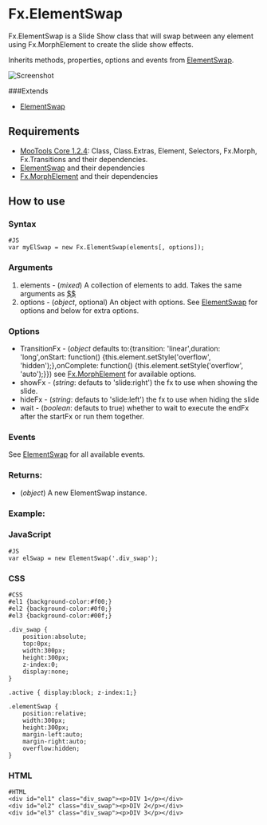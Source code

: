 Fx.ElementSwap
==============

Fx.ElementSwap is a Slide Show class that will swap between any element using Fx.MorphElement to create the slide show effects.

Inherits methods, properties, options and events from [ElementSwap][].

![Screenshot](http://github.com/vincentbluff/Fx.ElementSwap/raw/master/screenshot.png)

###Extends
* [ElementSwap][]

Requirements
------------

* [MooTools Core 1.2.4](http://mootools.net/core): Class, Class.Extras, Element, Selectors, Fx.Morph, Fx.Transitions and their dependencies.
* [ElementSwap][] and their dependencies
* [Fx.MorphElement][] and their dependencies

How to use
----------

### Syntax
	#JS
	var myElSwap = new Fx.ElementSwap(elements[, options]);

### Arguments

1. elements - (*mixed*) A collection of elements to add. Takes the same arguments as [$$][]
2. options - (*object*, optional) An object with options. See [ElementSwap][] for options and below for extra options.

### Options
- TransitionFx - (*object* defaults to:{transition: 'linear',duration: 'long',onStart: function() {this.element.setStyle('overflow', 'hidden');},onComplete: function() {this.element.setStyle('overflow', 'auto');}}) see [Fx.MorphElement][] for available options.
- showFx - (*string*: defauts to 'slide:right') the fx to use when showing the slide.
- hideFx - (*string*: defauts to 'slide:left') the fx to use when hiding the slide
- wait - (*boolean*: defauts to true) whether to wait to execute the endFx after the startFx or run them together.

### Events
See [ElementSwap][] for all available events.

### Returns:

* (*object*) A new ElementSwap instance.

### Example:

### JavaScript

	#JS
	var elSwap = new ElementSwap('.div_swap');

### CSS

	#CSS
	#el1 {background-color:#f00;}
	#el2 {background-color:#0f0;}
	#el3 {background-color:#00f;}
	
	.div_swap {
		position:absolute;
		top:0px;
		width:300px;
		height:300px;
		z-index:0;
		display:none;
	}
	
	.active { display:block; z-index:1;}
	
	.elementSwap {
		position:relative;
		width:300px;
		height:300px;
		margin-left:auto;
		margin-right:auto;
		overflow:hidden;
	}

### HTML

	#HTML
	<div id="el1" class="div_swap"><p>DIV 1</p></div>
	<div id="el2" class="div_swap"><p>DIV 2</p></div>
	<div id="el3" class="div_swap"><p>DIV 3</p></div>

[$$]: http://www.mootools.net/docs/core/Element/Element#dollars
[ElementSwap]: http://www.mootools.net/forge/p/elementswap
[Fx.MorphElement]: http://www.mootools.net/forge/p/fx_morphelement
